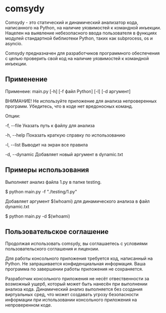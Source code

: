 # comsydy

Comsydy - это статический и динамический анализатор кода, написанного на Python, на наличие уязвимостей к командной инъекции. Нацелен на выявление небезопасного ввода пользователя в функциях модулей стандартной библиотеки Python, таких как subprocess, os и asyncio.

Comsydy предназначен для разработчиков программного обеспечения с целью проверить свой код на наличие уязвимостей к командной инъекции.

## Применение

Применеие: main.py [-h] [-f файл Python] [-l] [-d аргумент]

ВНИМАНИЕ! Не используйте приложение для анализа непроверенных программ. Убедитесь, что в коде нет вредоносных команд.

Опции:

-f, --file            Указать путь к файлу для анализа

-h, --help            Показать краткую справку по использованию

-l, --list            Выводит на экран все правила

-d, --dynamic         Добавляет новый аргумент в dynamic.txt

## Примеры использования

Выполняет анализ файла 1.py в папке testing.

$ python main.py -f "./testing/1.py"


Добавляет аргумент $(whoami) для динамического анализа в файл dynamic.txt

$ python main.py -d $(whoami)

## Пользовательское соглашение

Продолжая использовать comsydy, вы соглашаетесь с условиями пользовательского соглашения и лицензии. 

Для работы консольного приложения требуется код, написанный на Python. Не запрашивается конфиденциальная информация. Ваша программа по завершении работы приложения не сохраняется.

Разработчик консольного приложения не несёт отвественности за возможный ущерб, который может быть нанесён при выполнении анализа кода. Динамический анализ выполняется без создания виртуальных сред, что может создавать угрозу безопасности информации при использовании консольного приложения на непроверенном коде.
